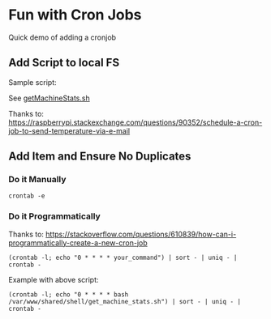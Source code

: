 # Fun with Cron Jobs

Quick demo of adding a cronjob 

## Add Script to local FS

Sample script: 

See [getMachineStats.sh](getMachineStats.sh)

Thanks to: https://raspberrypi.stackexchange.com/questions/90352/schedule-a-cron-job-to-send-temperature-via-e-mail

## Add Item and Ensure No Duplicates

### Do it Manually

```
crontab -e
```

### Do it Programmatically

Thanks to: https://stackoverflow.com/questions/610839/how-can-i-programmatically-create-a-new-cron-job

```
(crontab -l; echo "0 * * * * your_command") | sort - | uniq - | crontab -
```

Example with above script:

```
(crontab -l; echo "0 * * * * bash /var/www/shared/shell/get_machine_stats.sh") | sort - | uniq - | crontab -
```
